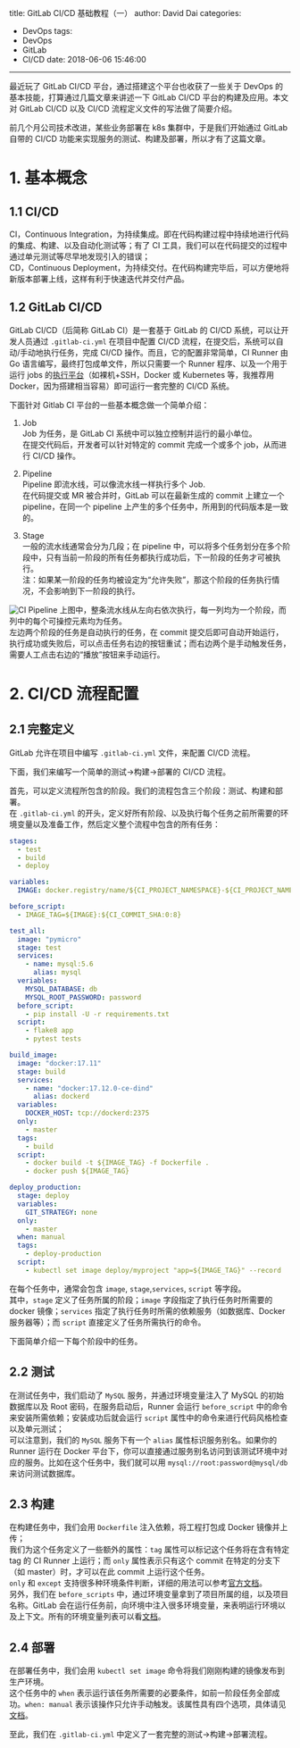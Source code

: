 title: GitLab CI/CD 基础教程（一）
author: David Dai
categories:
  - DevOps
tags:
  - DevOps
  - GitLab
  - CI/CD
date: 2018-06-06 15:46:00
---
最近玩了 GitLab CI/CD 平台，通过搭建这个平台也收获了一些关于 DevOps 的基本技能，打算通过几篇文章来讲述一下 GitLab CI/CD 平台的构建及应用。本文对 GitLab CI/CD 以及 CI/CD 流程定义文件的写法做了简要介绍。

<!-- more -->
前几个月公司技术改进，某些业务部署在 k8s 集群中，于是我们开始通过 GitLab 自带的 CI/CD 功能来实现服务的测试、构建及部署，所以才有了这篇文章。

# 1. 基本概念

## 1.1 CI/CD
CI，Continuous Integration，为持续集成。即在代码构建过程中持续地进行代码的集成、构建、以及自动化测试等；有了 CI 工具，我们可以在代码提交的过程中通过单元测试等尽早地发现引入的错误；  
CD，Continuous Deployment，为持续交付。在代码构建完毕后，可以方便地将新版本部署上线，这样有利于快速迭代并交付产品。

## 1.2 GitLab CI/CD
GitLab CI/CD（后简称 GitLab CI）是一套基于 GitLab 的 CI/CD 系统，可以让开发人员通过 `.gitlab-ci.yml` 在项目中配置 CI/CD 流程，在提交后，系统可以自动/手动地执行任务，完成 CI/CD 操作。而且，它的配置非常简单，CI Runner 由 Go 语言编写，最终打包成单文件，所以只需要一个 Runner 程序、以及一个用于运行 jobs 的[执行平台](https://docs.gitlab.com/runner/executors/README.html)（如裸机+SSH，Docker 或 Kubernetes 等，我推荐用 Docker，因为搭建相当容易）即可运行一套完整的 CI/CD 系统。

下面针对 Gitlab CI 平台的一些基本概念做一个简单介绍：

1. Job  
Job 为任务，是 GitLab CI 系统中可以独立控制并运行的最小单位。  
在提交代码后，开发者可以针对特定的 commit 完成一个或多个 job，从而进行 CI/CD 操作。

2. Pipeline  
Pipeline 即流水线，可以像流水线一样执行多个 Job.  
在代码提交或 MR 被合并时，GitLab 可以在最新生成的 commit 上建立一个 pipeline，在同一个 pipeline 上产生的多个任务中，所用到的代码版本是一致的。

3. Stage  
一般的流水线通常会分为几段；在 pipeline 中，可以将多个任务划分在多个阶段中，只有当前一阶段的所有任务都执行成功后，下一阶段的任务才可被执行。  
注：如果某一阶段的任务均被设定为“允许失败”，那这个阶段的任务执行情况，不会影响到下一阶段的执行。

![CI Pipeline](/pics/cicd/pipeline-demonstration.png)
上图中，整条流水线从左向右依次执行，每一列均为一个阶段，而列中的每个可操控元素均为任务。  
左边两个阶段的任务是自动执行的任务，在 commit 提交后即可自动开始运行，执行成功或失败后，可以点击任务右边的按钮重试；而右边两个是手动触发任务，需要人工点击右边的“播放”按钮来手动运行。

# 2. CI/CD 流程配置
## 2.1 完整定义
GitLab 允许在项目中编写 `.gitlab-ci.yml` 文件，来配置 CI/CD 流程。

下面，我们来编写一个简单的测试→构建→部署的 CI/CD 流程。

首先，可以定义流程所包含的阶段。我们的流程包含三个阶段：测试、构建和部署。  
在 `.gitlab-ci.yml` 的开头，定义好所有阶段、以及执行每个任务之前所需要的环境变量以及准备工作，然后定义整个流程中包含的所有任务：

```yaml
stages:
  - test
  - build
  - deploy

variables:
  IMAGE: docker.registry/name/${CI_PROJECT_NAMESPACE}-${CI_PROJECT_NAME}

before_script:
  - IMAGE_TAG=${IMAGE}:${CI_COMMIT_SHA:0:8}

test_all:
  image: "pymicro"
  stage: test
  services:
    - name: mysql:5.6
      alias: mysql
  veriables:
    MYSQL_DATABASE: db
    MYSQL_ROOT_PASSWORD: password
  before_script:
    - pip install -U -r requirements.txt
  script:
    - flake8 app
    - pytest tests

build_image:
  image: "docker:17.11"
  stage: build
  services:
    - name: "docker:17.12.0-ce-dind"
      alias: dockerd
  variables:
    DOCKER_HOST: tcp://dockerd:2375
  only:
    - master
  tags:
    - build
  script:
    - docker build -t ${IMAGE_TAG} -f Dockerfile .
    - docker push ${IMAGE_TAG}

deploy_production:
  stage: deploy
  variables:
    GIT_STRATEGY: none
  only:
    - master
  when: manual
  tags:
    - deploy-production
  script:
    - kubectl set image deploy/myproject "app=${IMAGE_TAG}" --record


```

在每个任务中，通常会包含 `image`, `stage`,`services`, `script` 等字段。  
其中，`stage` 定义了任务所属的阶段；`image` 字段指定了执行任务时所需要的 docker 镜像；`services` 指定了执行任务时所需的依赖服务（如数据库、Docker 服务器等）；而 `script` 直接定义了任务所需执行的命令。

下面简单介绍一下每个阶段中的任务。
## 2.2 测试
在测试任务中，我们启动了 `MySQL` 服务，并通过环境变量注入了 MySQL 的初始数据库以及 Root 密码，在服务启动后，Runner 会运行 `before_script` 中的命令来安装所需依赖；安装成功后就会运行 `script` 属性中的命令来进行代码风格检查以及单元测试；  
可以注意到，我们的 `MySQL` 服务下有一个 `alias` 属性标识服务别名。如果你的 Runner 运行在 Docker 平台下，你可以直接通过服务别名访问到该测试环境中对应的服务。比如在这个任务中，我们就可以用 `mysql://root:password@mysql/db` 来访问测试数据库。

## 2.3 构建
在构建任务中，我们会用 `Dockerfile` 注入依赖，将工程打包成 Docker 镜像并上传；  
我们为这个任务定义了一些额外的属性：`tag` 属性可以标记这个任务将在含有特定 tag 的 CI Runner 上运行；而 `only` 属性表示只有这个 commit 在特定的分支下（如 master）时，才可以在此 commit 上运行这个任务。  
`only` 和 `except` 支持很多种环境条件判断，详细的用法可以参考[官方文档](https://docs.gitlab.com/ee/ci/yaml/README.html#only-and-except-simplified)。  
另外，我们在 `before_scripts` 中，通过环境变量拿到了项目所属的组，以及项目名称。GitLab 会在运行任务前，向环境中注入很多环境变量，来表明运行环境以及上下文。所有的环境变量列表可以看[文档](https://docs.gitlab.com/ee/ci/variables/)。

## 2.4 部署
在部署任务中，我们会用 `kubectl set image` 命令将我们刚刚构建的镜像发布到生产环境。  
这个任务中的 `when` 表示运行该任务所需要的必要条件，如前一阶段任务全部成功。`when: manual` 表示该操作只允许手动触发。该属性具有四个选项，具体请见[文档](https://docs.gitlab.com/ee/ci/yaml/README.html#when)。

至此，我们在 `.gitlab-ci.yml` 中定义了一套完整的测试→构建→部署流程。
